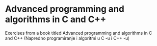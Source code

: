# Advanced programming and algorithms in C and C++
Exercises from a book titled Advanced programming and algorithms in C and C++ (Napredno programiranje i algoritmi u C -u i C++ -u)
